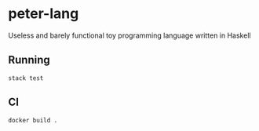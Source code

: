 # peter-lang

Useless and barely functional toy programming language written in Haskell

## Running

`stack test`

## CI

`docker build .`
